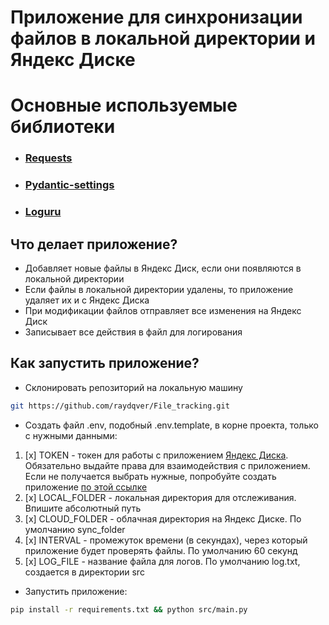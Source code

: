 # Приложение для синхронизации файлов в локальной директории и Яндекс Диске

# Основные используемые библиотеки

* ### [Requests](https://requests.readthedocs.io/en/latest/index.html)
* ### [Pydantic-settings](https://docs.pydantic.dev/latest/concepts/pydantic_settings/)
* ### [Loguru](https://loguru.readthedocs.io/en/stable/overview.html)

## Что делает приложение?
* Добавляет новые файлы в Яндекс Диск, если они появляются в локальной директории
* Если файлы в локальной директории удалены, то приложение удаляет их и с Яндекс Диска
* При модификации файлов отправляет все изменения на Яндекс Диск
* Записывает все действия в файл для логирования

## Как запустить приложение?
* Склонировать репозиторий на локальную машину
```sh
git https://github.com/raydqver/File_tracking.git
```

* Создать файл .env, подобный .env.template, в корне проекта, только с нужными данными:

1. [x] TOKEN - токен для работы с приложением [Яндекс Диска](https://yandex.ru/dev/disk-api/doc/ru/concepts/quickstart).
Обязательно выдайте права для взаимодействия с приложением.
Если не получается выбрать нужные, попробуйте создать приложение [по этой ссылке](https://oauth.yandex.ru/client/new)
2. [x] LOCAL_FOLDER - локальная директория для отслеживания. Впишите абсолютный путь
3. [x] CLOUD_FOLDER - облачная директория на Яндекс Диске. По умолчанию sync_folder
4. [x] INTERVAL - промежуток времени (в секундах), через который приложение будет проверять файлы. По умолчанию 60 секунд
5. [x] LOG_FILE - название файла для логов. По умолчанию log.txt, создается в директории src

* Запустить приложение:
```sh
pip install -r requirements.txt && python src/main.py
```



